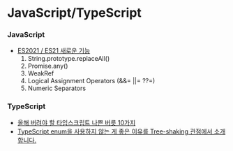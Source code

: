 # JavaScript/TypeScript

### JavaScript
- [ES2021 / ES21 새로운 기능](https://medium.com/humanscape-tech/es2021-es12-새로운-기능-9eb24a0749f5)
  1. String.prototype.replaceAll()
  2. Promise.any()
  3. WeakRef
  4. Logical Assignment Operators (&&= ||= ??=)
  5. Numeric Separators

### TypeScript
- [올해 버려야 할 타입스크립트 나쁜 버릇 10가지](https://ui.toast.com/weekly-pick/ko_20210217)
- [TypeScript enum을 사용하지 않는 게 좋은 이유를 Tree-shaking 관점에서 소개합니다.](https://engineering.linecorp.com/ko/blog/typescript-enum-tree-shaking/)
